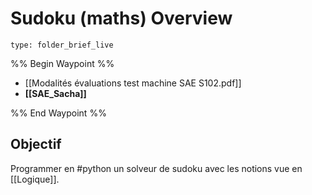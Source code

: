 # Sudoku (maths) Overview
 
```ccard
type: folder_brief_live
```
 
%% Begin Waypoint %%
- [[Modalités évaluations test machine SAE S102.pdf]]
- **[[SAE_Sacha]]**

%% End Waypoint %%
## Objectif
Programmer en #python un solveur de sudoku avec les notions vue en [[Logique]].

